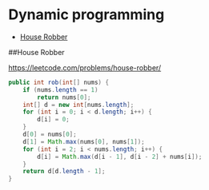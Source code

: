 # Dynamic programming

+ [House Robber](house-robber)

##House Robber

https://leetcode.com/problems/house-robber/

```java
public int rob(int[] nums) {
    if (nums.length == 1)
        return nums[0];
    int[] d = new int[nums.length];
    for (int i = 0; i < d.length; i++) {
        d[i] = 0;
    }
    d[0] = nums[0];
    d[1] = Math.max(nums[0], nums[1]);
    for (int i = 2; i < nums.length; i++) {
        d[i] = Math.max(d[i - 1], d[i - 2] + nums[i]);
    }
    return d[d.length - 1];
}
```